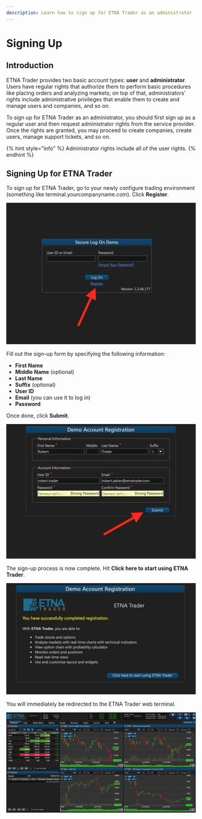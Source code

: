 ```yaml
---
description: Learn how to sign up for ETNA Trader as an administrator
---
```


# Signing Up

## Introduction

ETNA Trader provides two basic account types: **user** and **administrator**. Users have regular rights that authorize them to perform basic procedures like placing orders and analyzing markets; on top of that, administrators' rights include administrative privileges that enable them to create and manage users and companies, and so on.

To sign up for ETNA Trader as an administrator, you should first sign up as a regular user and then request administrator rights from the service provider. Once the rights are granted, you may proceed to create companies, create users, manage support tickets, and so on.

{% hint style="info" %}
Administrator rights include all of the user rights.
{% endhint %}

## Signing Up for ETNA Trader

To sign up for ETNA Trader, go to your newly configure trading environment \(something like terminal.yourcompanyname.com\). Click **Register**.

![](../../.gitbook/assets/screenshot-2019-01-15-at-18.06.43.png)

Fill out the sign-up form by specifying the following information:

* **First Name**
* **Middle Name** \(optional\)
* **Last Name**
* **Suffix** \(optional\)
* **User ID**
* **Email** \(you can use it to log in\)
* **Password**

Once done, click **Submit**.

![](../../.gitbook/assets/screenshot-2019-01-15-at-18.08.10.png)

The sign-up process is now complete. Hit **Click here to start using ETNA Trader**.

![](../../.gitbook/assets/screenshot-2019-01-15-at-18.50.45.png)

You will immediately be redirected to the ETNA Trader web terminal.

![](../../.gitbook/assets/screenshot-2019-01-15-at-18.51.20.png)

